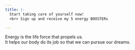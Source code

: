 ```yaml
---
title: |-
  Start taking care of yourself now!
  <br> Sign up and receive my 5 energy BOOSTERs

---
```

Energy is the life force that propels us.  <br>
It helps our body do its job so that we can pursue our dreams.
